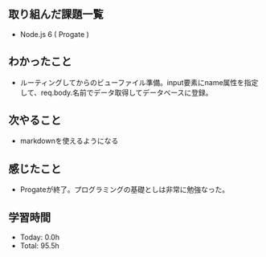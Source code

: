 ## 取り組んだ課題一覧
- Node.js 6 ( Progate )
## わかったこと
- ルーティングしてからのビューファイル準備。input要素にname属性を指定して、req.body.名前でデータ取得してデータベースに登録。
## 次やること
- markdownを使えるようになる
## 感じたこと
- Progateが終了。プログラミングの基礎としは非常に勉強なった。
## 学習時間
- Today: 0.0h
- Total: 95.5h
